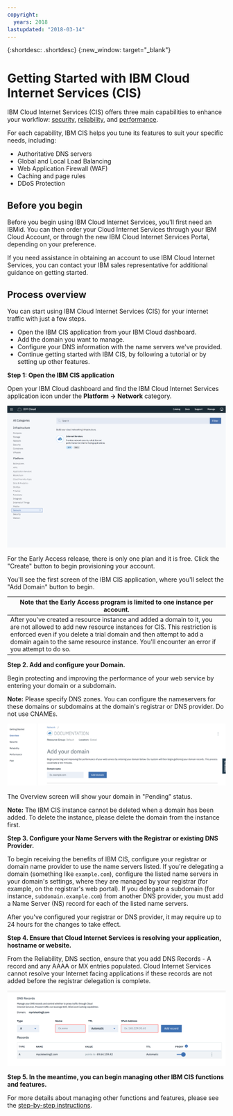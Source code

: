 ```yaml
---
copyright:
  years: 2018
lastupdated: "2018-03-14"
---
```


{:shortdesc: .shortdesc}
{:new_window: target="_blank"}

# Getting Started with IBM Cloud Internet Services (CIS)

IBM Cloud Internet Services (CIS) offers three main capabilities to enhance your workflow: [security](/docs/infrastructure/cis/managing-for-security.html), [reliability](/docs/infrastructure/cis/managing-for-reliability.html), and [performance](/docs/infrastructure/cis/managing-for-performance.html).

For each capability, IBM CIS helps you tune its features to suit your specific needs, including:

 * Authoritative DNS servers
 * Global and Local Load Balancing
 * Web Application Firewall (WAF)
 * Caching and page rules
 * DDoS Protection


## Before you begin
Before you begin using IBM Cloud Internet Services, you'll first need an IBMid. You can then order your Cloud Internet Services through your IBM Cloud Account, or through the new IBM Cloud Internet Services Portal, depending on your preference.

If you need assistance in obtaining an account to use IBM Cloud Internet Services, you can contact your IBM sales representative for additional guidance on getting started.

## Process overview

You can start using IBM Cloud Internet Services (CIS) for your internet traffic with just a few steps.

 * Open the IBM CIS application from your IBM Cloud dashboard.
 * Add the domain you want to manage.
 * Configure your DNS information with the name servers we've provided.
 * Continue getting started with IBM CIS, by following a tutorial or by setting up other features.

**Step 1: Open the IBM CIS application**

Open your IBM Cloud dashboard and find the IBM Cloud Internet Services application icon under the **Platform -> Network** category.

![Catalog](images/catalog-cis-tile.png)

For the Early Access release, there is only one plan and it is free. Click the "Create" button to begin provisioning your account.

You'll see the first screen of the IBM CIS application, where you'll select the "Add Domain" button to begin.

**Note that the Early Access program is limited to one instance per account.** |
|-------------------------------------------------------------------|
| After you've created a resource instance and added a domain to it, you are not allowed to add new resource instances for CIS. This restriction is enforced even if you delete a trial domain and then attempt to add a domain again to the same resource instance. You'll encounter an error if you attempt to do so.|

**Step 2. Add and configure your Domain.**

Begin protecting and improving the performance of your web service by entering your domain or a subdomain.

**Note:** Please specify DNS zones. You can configure the nameservers for these domains or subdomains at the domain's registrar or DNS provider. Do not use CNAMEs.

![Getting Started](images/overview-add-domain.png)

The Overview screen will show your domain in "Pending" status.

**Note:** The IBM CIS instance cannot be deleted when a domain has been added. To delete the instance, please delete the domain from the instance first.

**Step 3. Configure your Name Servers with the Registrar or existing DNS Provider.**

To begin receiving the benefits of IBM CIS, configure your registrar or domain name provider to use the name servers listed. If you're delegating a domain (something like `example.com`), configure the listed name servers in your domain's settings, where they are managed by your registrar (for example, on the registrar's web portal). If you delegate a subdomain (for instance, `subdomain.example.com`) from another DNS provider, you must add a Name Server (NS) record for each of the listed name servers.

After you've configured your registrar or DNS provider, it may require up to 24 hours for the changes to take effect.

**Step 4. Ensure that Cloud Internet Services is resolving your application, hostname or website.**

From the Reliability, DNS section, ensure that you add DNS Records - A record and any AAAA or MX entries populated.  Cloud Internet Services cannot resolve your Internet facing applications if these records are not added before the registrar delegation is complete.  

![Getting Started](images/dns-records.png)

**Step 5. In the meantime, you can begin managing other IBM CIS functions and features.**

For more details about managing other functions and features, please see the [step-by-step instructions](how-to.html).
